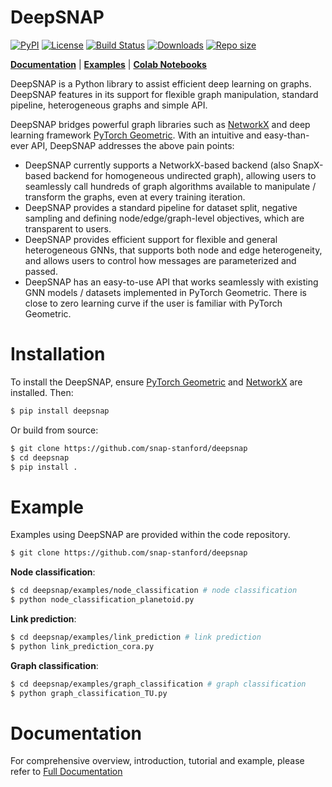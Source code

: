 # DeepSNAP

[![PyPI](https://img.shields.io/pypi/v/deepsnap.svg?color=brightgreen)](https://pypi.org/project/deepsnap/) [![License](https://img.shields.io/badge/license-MIT-blue.svg)](https://github.com/snap-stanford/deepsnap/blob/master/LICENSE) [![Build Status](https://travis-ci.org/snap-stanford/deepsnap.svg?branch=master)](https://travis-ci.org/github/snap-stanford/deepsnap) [![Downloads](https://pepy.tech/badge/deepsnap)](https://pepy.tech/project/deepsnap) [![Repo size](https://img.shields.io/github/repo-size/snap-stanford/deepsnap?color=yellow)](https://github.com/snap-stanford/deepsnap/archive/refs/heads/master.zip)

**[Documentation](https://snap.stanford.edu/deepsnap/)** | **[Examples](https://github.com/snap-stanford/deepsnap/tree/master/examples)** | **[Colab Notebooks](https://snap.stanford.edu/deepsnap/notes/colab.html)**

DeepSNAP is a Python library to assist efficient deep learning on graphs. 
DeepSNAP features in its support for flexible graph manipulation, standard pipeline, heterogeneous graphs and simple API.

DeepSNAP bridges powerful graph libraries such as [NetworkX](https://networkx.github.io/) and deep learning framework [PyTorch Geometric](https://pytorch-geometric.readthedocs.io/en/latest). With an intuitive and easy-than-ever API, DeepSNAP addresses the above pain points:

- DeepSNAP currently supports a NetworkX-based backend (also SnapX-based backend for homogeneous undirected graph), allowing users to seamlessly call hundreds of graph algorithms available to manipulate / transform the graphs, even at every training iteration.
- DeepSNAP provides a standard pipeline for dataset split, negative sampling and defining node/edge/graph-level objectives, which are transparent to users.
- DeepSNAP provides efficient support for flexible and general heterogeneous GNNs, that supports both node and edge heterogeneity, and allows users to control how messages are parameterized and passed.
- DeepSNAP has an easy-to-use API that works seamlessly with existing GNN models / datasets implemented in PyTorch Geometric. There is close to zero learning curve if the user is familiar with PyTorch Geometric.

# Installation
To install the DeepSNAP, ensure [PyTorch Geometric](https://pytorch-geometric.readthedocs.io/en/latest) and [NetworkX](https://networkx.github.io/) are installed. Then:


```sh
$ pip install deepsnap
```
Or build from source:
```sh
$ git clone https://github.com/snap-stanford/deepsnap
$ cd deepsnap
$ pip install .
```

# Example

Examples using DeepSNAP are provided within the code repository.

```sh
$ git clone https://github.com/snap-stanford/deepsnap
```

**Node classification**:
```sh
$ cd deepsnap/examples/node_classification # node classification
$ python node_classification_planetoid.py
```

**Link prediction**:
```sh
$ cd deepsnap/examples/link_prediction # link prediction
$ python link_prediction_cora.py
```

**Graph classification**:
```sh
$ cd deepsnap/examples/graph_classification # graph classification
$ python graph_classification_TU.py
```

# Documentation
For comprehensive overview, introduction, tutorial and example, please refer to [Full Documentation](https://snap.stanford.edu/deepsnap/)
